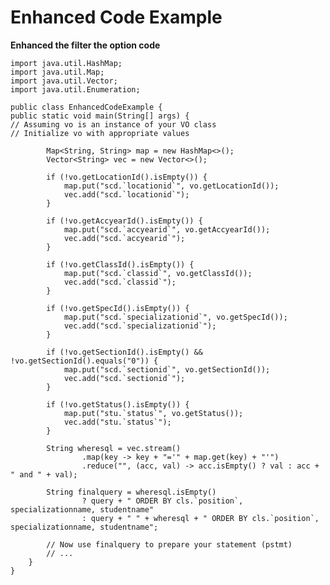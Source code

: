 # Enhanced Code Example

 **Enhanced the filter the option code**

    import java.util.HashMap;
    import java.util.Map;
    import java.util.Vector;
    import java.util.Enumeration;
    
    public class EnhancedCodeExample {
    public static void main(String[] args) {
    // Assuming vo is an instance of your VO class
    // Initialize vo with appropriate values
    
            Map<String, String> map = new HashMap<>();
            Vector<String> vec = new Vector<>();
    
            if (!vo.getLocationId().isEmpty()) {
                map.put("scd.`locationid`", vo.getLocationId());
                vec.add("scd.`locationid`");
            }
    
            if (!vo.getAccyearId().isEmpty()) {
                map.put("scd.`accyearid`", vo.getAccyearId());
                vec.add("scd.`accyearid`");
            }
    
            if (!vo.getClassId().isEmpty()) {
                map.put("scd.`classid`", vo.getClassId());
                vec.add("scd.`classid`");
            }
    
            if (!vo.getSpecId().isEmpty()) {
                map.put("scd.`specializationid`", vo.getSpecId());
                vec.add("scd.`specializationid`");
            }
    
            if (!vo.getSectionId().isEmpty() && !vo.getSectionId().equals("0")) {
                map.put("scd.`sectionid`", vo.getSectionId());
                vec.add("scd.`sectionid`");
            }
    
            if (!vo.getStatus().isEmpty()) {
                map.put("stu.`status`", vo.getStatus());
                vec.add("stu.`status`");
            }
    
            String wheresql = vec.stream()
                    .map(key -> key + "='" + map.get(key) + "'")
                    .reduce("", (acc, val) -> acc.isEmpty() ? val : acc + " and " + val);
    
            String finalquery = wheresql.isEmpty()
                    ? query + " ORDER BY cls.`position`, specializationname, studentname"
                    : query + " " + wheresql + " ORDER BY cls.`position`, specializationname, studentname";
    
            // Now use finalquery to prepare your statement (pstmt)
            // ...
        }
    }